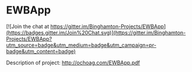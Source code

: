 # EWBApp

[![Join the chat at https://gitter.im/Binghamton-Projects/EWBApp](https://badges.gitter.im/Join%20Chat.svg)](https://gitter.im/Binghamton-Projects/EWBApp?utm_source=badge&utm_medium=badge&utm_campaign=pr-badge&utm_content=badge)


 Description of project: http://ochoag.com/EWBApp.pdf
